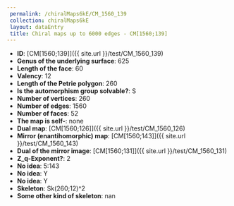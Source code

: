 ```yaml
--- 
 permalink: /chiralMaps6kE/CM_1560_139 
 collection: chiralMaps6kE
 layout: dataEntry
 title: Chiral maps up to 6000 edges - CM[1560;139]
---
```


- **ID**: [CM[1560;139]]({{ site.url }}/test/CM_1560_139)
- **Genus of the underlying surface**: 625
- **Length of the face**: 60
- **Valency**: 12
- **Length of the Petrie polygon**: 260
- **Is the automorphism group solvable?**: S
- **Number of vertices**: 260
- **Number of edges**: 1560
- **Number of faces**: 52
- **The map is self-**: none
- **Dual map**: [CM[1560;126]]({{ site.url }}/test/CM_1560_126)
- **Mirror (enantihomorphic) map**: [CM[1560;143]]({{ site.url }}/test/CM_1560_143)
- **Dual of the mirror image**: [CM[1560;131]]({{ site.url }}/test/CM_1560_131)
- **Z_q-Exponent?**: 2
- **No idea**:  5:143
- **No idea**: Y
- **No idea**: Y
- **Skeleton**: Sk(260;12)^2
- **Some other kind of skeleton**: nan
